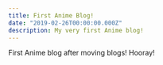 ```yaml
---
title: First Anime Blog!
date: "2019-02-26T00:00:00.000Z"
description: My very first Anime blog!
---
```


First Anime blog after moving blogs! Hooray!
